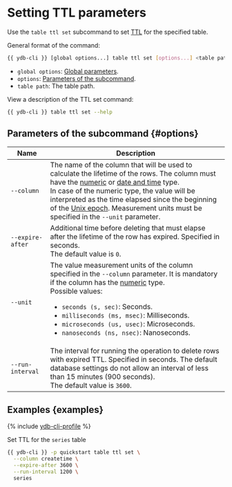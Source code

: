 # Setting TTL parameters

Use the `table ttl set` subcommand to set [TTL](../../concepts/ttl.md) for the specified table.

General format of the command:

```bash
{{ ydb-cli }} [global options...] table ttl set [options...] <table path>
```

* `global options`: [Global parameters](commands/global-options.md).
* `options`: [Parameters of the subcommand](#options).
* `table path`: The table path.

View a description of the TTL set command:

```bash
{{ ydb-cli }} table ttl set --help
```

## Parameters of the subcommand {#options}

| Name             | Description                                                                                                                                                                                                                                                                                                                                                                                                                                                                      |
|------------------|----------------------------------------------------------------------------------------------------------------------------------------------------------------------------------------------------------------------------------------------------------------------------------------------------------------------------------------------------------------------------------------------------------------------------------------------------------------------------------|
| `--column`       | The name of the column that will be used to calculate the lifetime of the rows. The column must have the [numeric](../../yql/reference/types/primitive.md#numeric) or [date and time](../../yql/reference/types/primitive.md#datetime) type.<br/>In case of the numeric type, the value will be interpreted as the time elapsed since the beginning of the [Unix epoch](https://en.wikipedia.org/wiki/Unix_time). Measurement units must be specified in the `--unit` parameter. |
| `--expire-after` | Additional time before deleting that must elapse after the lifetime of the row has expired. Specified in seconds.<br/>The default value is `0`.                                                                                                                                                                                                                                                                                                                                  |
| `--unit`         | The value measurement units of the column specified in the `--column` parameter. It is mandatory if the column has the [numeric](../../yql/reference/types/primitive.md#numeric) type.<br/>Possible values:<ul><li>`seconds (s, sec)`: Seconds.</li><li>`milliseconds (ms, msec)`: Milliseconds.</li><li>`microseconds (us, usec)`: Microseconds.</li><li>`nanoseconds (ns, nsec)`: Nanoseconds.</li></ul>                                                                       |
| `--run-interval` | The interval for running the operation to delete rows with expired TTL. Specified in seconds. The default database settings do not allow an interval of less than 15 minutes (900 seconds).<br/>The default value is `3600`.                                                                                                                                                                                                                                                     |

## Examples {examples}

{% include [ydb-cli-profile](../../_includes/ydb-cli-profile.md) %}

Set TTL for the `series` table

```bash
{{ ydb-cli }} -p quickstart table ttl set \
  --column createtime \
  --expire-after 3600 \
  --run-interval 1200 \
  series
```
